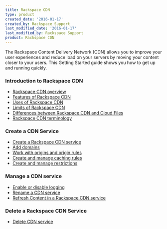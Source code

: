 ```yaml
---
title: Rackspace CDN
type: product
created_date: '2016-01-17'
created_by: Rackspace Support
last_modified_date: '2016-01-17'
last_modified_by: Rackspace Support
product: Rackspace CDN
---
```


The Rackspace Content Delivery Network (CDN) allows you to improve your
user experiences and reduce load on your servers by moving your content
closer to your users. This Getting Started guide shows you how to get up
and running quickly.

###  Introduction to Rackspace CDN

-   [Rackspace CDN
    overview](/how-to/rackspace-cdn-overview)
-   [Features of Rackspace
    CDN](/how-to/features-of-rackspace-cdn)
-   [Uses of Rackspace
    CDN](/how-to/uses-of-rackspace-cdn)
-   [Limits of Rackspace
    CDN](/how-to/limits-for-rackspace-cdn)
-   [Differences between Rackspace CDN and Cloud
    Files](/how-to/differences-between-rackspace-cdn-and-rackspace-cloud-files)
-   [Rackspace CDN
    terminology](/how-to/rackspace-cdn-terminology)

###  Create a CDN Service

-   [Create a Rackspace CDN
    service](/how-to/create-a-rackspace-cdn-service)
-   [Add
    domains](/how-to/add-and-manage-domains-in-rackspace-cdn)
-   [Work with origins and origin
    rules](/how-to/work-with-origins-and-origin-rules-in-rackspace-cdn)
-   [Create and manage caching
    rules](/how-to/create-and-manage-caching-rules-in-rackspace-cdn)
-   [Create and manage
    restrictions](/how-to/create-and-manage-restrictions-in-rackspace-cdn)

###  Manage a CDN service

-   [Enable or disable
    logging](/how-to/enable-or-disable-logging-in-rackspace-cdn)
-   [Rename a CDN
    service](/how-to/rename-a-rackspace-cdn-service)
-   [Refresh Content in a Rackspace CDN
    service](/how-to/refresh-content-in-a-rackspace-cdn-service)

###  Delete a Rackspace CDN Service

-   [Delete CDN
    service](/how-to/delete-a-rackspace-cdn-service)
